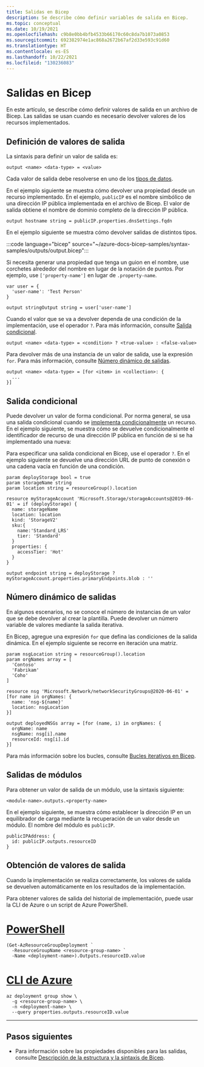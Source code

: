 ```yaml
---
title: Salidas en Bicep
description: Se describe cómo definir variables de salida en Bicep.
ms.topic: conceptual
ms.date: 10/19/2021
ms.openlocfilehash: c9b8e0bb4bfb4533b66170c60c8da7b1073a0853
ms.sourcegitcommit: 692382974e1ac868a2672b67af2d33e593c91d60
ms.translationtype: HT
ms.contentlocale: es-ES
ms.lasthandoff: 10/22/2021
ms.locfileid: "130236083"
---
```

# <a name="outputs-in-bicep"></a>Salidas en Bicep

En este artículo, se describe cómo definir valores de salida en un archivo de Bicep. Las salidas se usan cuando es necesario devolver valores de los recursos implementados.

## <a name="define-output-values"></a>Definición de valores de salida

La sintaxis para definir un valor de salida es:

```bicep
output <name> <data-type> = <value>
```

Cada valor de salida debe resolverse en uno de los [tipos de datos](data-types.md).

En el ejemplo siguiente se muestra cómo devolver una propiedad desde un recurso implementado. En el ejemplo, `publicIP` es el nombre simbólico de una dirección IP pública implementada en el archivo de Bicep. El valor de salida obtiene el nombre de dominio completo de la dirección IP pública.

```bicep
output hostname string = publicIP.properties.dnsSettings.fqdn
```

En el ejemplo siguiente se muestra cómo devolver salidas de distintos tipos.

:::code language="bicep" source="~/azure-docs-bicep-samples/syntax-samples/outputs/output.bicep":::

Si necesita generar una propiedad que tenga un guion en el nombre, use corchetes alrededor del nombre en lugar de la notación de puntos. Por ejemplo, use `['property-name']` en lugar de `.property-name`.

```bicep
var user = {
  'user-name': 'Test Person'
}

output stringOutput string = user['user-name']
```

Cuando el valor que se va a devolver dependa de una condición de la implementación, use el operador `?`. Para más información, consulte [Salida condicional](#conditional-output).

```bicep
output <name> <data-type> = <condition> ? <true-value> : <false-value>
```

Para devolver más de una instancia de un valor de salida, use la expresión `for`. Para más información, consulte [Número dinámico de salidas](#dynamic-number-of-outputs).

```bicep
output <name> <data-type> = [for <item> in <collection>: {
  ...
}]
```

## <a name="conditional-output"></a>Salida condicional

Puede devolver un valor de forma condicional. Por norma general, se usa una salida condicional cuando se [implementa condicionalmente](conditional-resource-deployment.md) un recurso. En el ejemplo siguiente, se muestra cómo se devuelve condicionalmente el identificador de recurso de una dirección IP pública en función de si se ha implementado una nueva:

Para especificar una salida condicional en Bicep, use el operador `?`. En el ejemplo siguiente se devuelve una dirección URL de punto de conexión o una cadena vacía en función de una condición.

```bicep
param deployStorage bool = true
param storageName string
param location string = resourceGroup().location

resource myStorageAccount 'Microsoft.Storage/storageAccounts@2019-06-01' = if (deployStorage) {
  name: storageName
  location: location
  kind: 'StorageV2'
  sku:{
    name:'Standard_LRS'
    tier: 'Standard'
  }
  properties: {
    accessTier: 'Hot'
  }
}

output endpoint string = deployStorage ? myStorageAccount.properties.primaryEndpoints.blob : ''
```

## <a name="dynamic-number-of-outputs"></a>Número dinámico de salidas

En algunos escenarios, no se conoce el número de instancias de un valor que se debe devolver al crear la plantilla. Puede devolver un número variable de valores mediante la salida iterativa.

En Bicep, agregue una expresión `for` que defina las condiciones de la salida dinámica. En el ejemplo siguiente se recorre en iteración una matriz.

```bicep
param nsgLocation string = resourceGroup().location
param orgNames array = [
  'Contoso'
  'Fabrikam'
  'Coho'
]

resource nsg 'Microsoft.Network/networkSecurityGroups@2020-06-01' = [for name in orgNames: {
  name: 'nsg-${name}'
  location: nsgLocation
}]

output deployedNSGs array = [for (name, i) in orgNames: {
  orgName: name
  nsgName: nsg[i].name
  resourceId: nsg[i].id
}]
```

Para más información sobre los bucles, consulte [Bucles iterativos en Bicep](loops.md).

## <a name="outputs-from-modules"></a>Salidas de módulos

Para obtener un valor de salida de un módulo, use la sintaxis siguiente:

```bicep
<module-name>.outputs.<property-name>
```

En el ejemplo siguiente, se muestra cómo establecer la dirección IP en un equilibrador de carga mediante la recuperación de un valor desde un módulo. El nombre del módulo es `publicIP`.

```bicep
publicIPAddress: {
  id: publicIP.outputs.resourceID
}
```

## <a name="get-output-values"></a>Obtención de valores de salida

Cuando la implementación se realiza correctamente, los valores de salida se devuelven automáticamente en los resultados de la implementación.

Para obtener valores de salida del historial de implementación, puede usar la CLI de Azure o un script de Azure PowerShell.

# <a name="powershell"></a>[PowerShell](#tab/azure-powershell)

```azurepowershell-interactive
(Get-AzResourceGroupDeployment `
  -ResourceGroupName <resource-group-name> `
  -Name <deployment-name>).Outputs.resourceID.value
```

# <a name="azure-cli"></a>[CLI de Azure](#tab/azure-cli)

```azurecli-interactive
az deployment group show \
  -g <resource-group-name> \
  -n <deployment-name> \
  --query properties.outputs.resourceID.value
```

---

## <a name="next-steps"></a>Pasos siguientes

* Para información sobre las propiedades disponibles para las salidas, consulte [Descripción de la estructura y la sintaxis de Bicep](./file.md).
